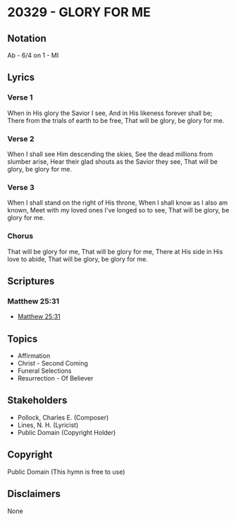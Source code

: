 # 20329 - GLORY FOR ME

## Notation

Ab - 6/4 on 1 - MI

## Lyrics

### Verse 1

When in His glory the Savior I see, And in His likeness forever shall be; There from the trials of earth to be free, That will be glory, be glory for me.

### Verse 2

When I shall see Him descending the skies, See the dead millions from slumber arise, Hear their glad shouts as the Savior they see, That will be glory, be glory for me.

### Verse 3

When I shall stand on the right of His throne, When I shall know as I also am known, Meet with my loved ones I've longed so to see, That will be glory, be glory for me.

### Chorus

That will be glory for me, That will be glory for me, There at His side in His love to abide, That will be glory, be glory for me.


## Scriptures

### Matthew 25:31

- [Matthew 25:31](https://www.biblegateway.com/passage/?search=Matthew%2025%3A31)


## Topics

- Affirmation
- Christ - Second Coming
- Funeral Selections
- Resurrection - Of Believer

## Stakeholders

- Pollock, Charles E. (Composer)
- Lines, N. H. (Lyricist)
- Public Domain (Copyright Holder)

## Copyright

Public Domain
(This hymn is free to use)

## Disclaimers

None

